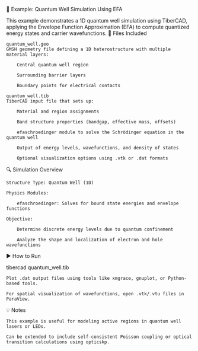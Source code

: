 📄 Example: Quantum Well Simulation Using EFA

This example demonstrates a 1D quantum well simulation using TiberCAD, applying the Envelope Function Approximation (EFA) to compute quantized energy states and carrier wavefunctions.
🧪 Files Included

    quantum_well.geo
    GMSH geometry file defining a 1D heterostructure with multiple material layers:

        Central quantum well region

        Surrounding barrier layers

        Boundary points for electrical contacts

    quantum_well.tib
    TiberCAD input file that sets up:

        Material and region assignments

        Band structure properties (bandgap, effective mass, offsets)

        efaschroedinger module to solve the Schrödinger equation in the quantum well

        Output of energy levels, wavefunctions, and density of states

        Optional visualization options using .vtk or .dat formats

🔍 Simulation Overview

    Structure Type: Quantum Well (1D)

    Physics Modules:

        efaschroedinger: Solves for bound state energies and envelope functions

    Objective:

        Determine discrete energy levels due to quantum confinement

        Analyze the shape and localization of electron and hole wavefunctions

▶️ How to Run

tibercad quantum_well.tib

    Plot .dat output files using tools like xmgrace, gnuplot, or Python-based tools.

    For spatial visualization of wavefunctions, open .vtk/.vtu files in ParaView.

💡 Notes

    This example is useful for modeling active regions in quantum well lasers or LEDs.

    Can be extended to include self-consistent Poisson coupling or optical transition calculations using opticskp.
